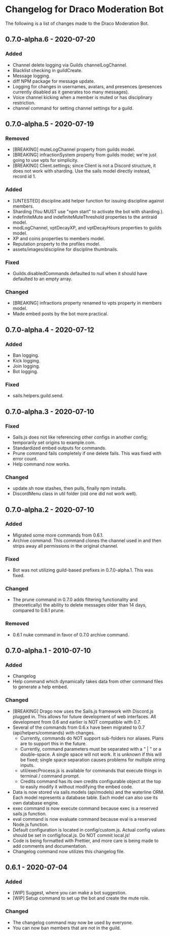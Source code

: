# Changelog for Draco Moderation Bot
 
The following is a list of changes made to the Draco Moderation Bot.

## 0.7.0-alpha.6 - 2020-07-20

### Added
* Channel delete logging via Guilds channelLogChannel.
* Blacklist checking in guildCreate.
* Message logging.
* diff NPM package for message update.
* Logging for changes in usernames, avatars, and presences (presences currently disabled as it generates too many messages).
* Voice channel kicking when a member is muted or has disciplinary restriction.
* channel command for setting channel settings for a guild.

## 0.7.0-alpha.5 - 2020-07-19

### Removed
* [BREAKING] muteLogChannel property from guilds model.
* [BREAKING] infractionSystem property from guilds model; we're just going to use vpts for simplicity.
* [BREAKING] Client.settings; since Client is not a Discord structure, it does not work with sharding. Use the sails model directly instead, record id 1.

### Added
* [UNTESTED] discipline.add helper function for issuing discipline against members.
* Sharding (You MUST use "npm start" to activate the bot with sharding.).
* indefiniteMute and indefiniteMuteThreshold properties to the antiraid model.
* modLogChannel, vptDecayXP, and vptDecayHours properties to guilds model.
* XP and coins properties to members model.
* Reputation property to the profiles model.
* assets/images/discipline for discipline thumbnails.

### Fixed
* Guilds.disabledCommands defaulted to null when it should have defaulted to an empty array.

### Changed
* [BREAKING] infractions property renamed to vpts property in members model.
* Made embed posts by the bot more practical.

## 0.7.0-alpha.4 - 2020-07-12

### Added
* Ban logging.
* Kick logging.
* Join logging.
* Bot logging.

### Fixed
* sails.helpers.guild.send.

## 0.7.0-alpha.3 - 2020-07-10

### Fixed
* Sails.js does not like referencing other configs in another config; temporarily set origins to example.com.
* Standardized embed outputs for commands.
* Prune command fails completely if one delete fails. This was fixed with error count.
* Help command now works.

### Changed
* update.sh now stashes, then pulls, finally npm installs.
* DiscordMenu class in util folder (old one did not work well).

## 0.7.0-alpha.2 - 2020-07-10

### Added
* Migrated some more commands from 0.6.1.
* Archive command: This command clones the channel used in and then strips away all permissions in the original channel.

### Fixed
* Bot was not utilizing guild-based prefixes in 0.7.0-alpha.1. This was fixed.

### Changed
* The prune command in 0.7.0 adds filtering functionality and (theoretically) the ability to delete messages older than 14 days, compared to 0.6.1 prune.

### Removed
* 0.6.1 nuke command in favor of 0.7.0 archive command.
 
## 0.7.0-alpha.1 - 2010-07-10

### Added
* Changelog
* Help command which dynamically takes data from other command files to generate a help embed.

### Changed
* [BREAKING] Drago now uses the Sails.js framework with Discord.js plugged in. This allows for future development of web interfaces. All development from 0.6 and earlier is NOT compatible with 0.7.
* Several of the commands from 0.6.x have been migrated to 0.7 (api/helpers/commands) with changes.
    - Currently, commands do NOT support sub-folders nor aliases. Plans are to support this in the future.
    - Currently, command parameters must be separated with a " | " or a double-space. A single space will not work. It is unknown if this will be fixed; single space separation causes problems for multiple string inputs.
    - util/execProcess.js is available for commands that execute things in terminal / command prompt.
    - Credits command has its own credits configurable object at the top to easily modify it without modifying the embed code.
* Data is now stored via sails.models (api/models) and the waterline ORM. Each model represents a database table. Each model can also use its own database engine.
* exec command is now execute command because exec is a reserved sails.js function.
* eval command is now evaluate command because eval is a reserved Node.js function.
* Default configuration is located in config/custom.js. Actual config values should be set in config/local.js. Do NOT commit local.js!
* Code is being formatted with Prettier, and more care is being made to add comments and documentation.
* Changelog command now utilizes this changelog file.

## 0.6.1 - 2020-07-04

### Added
* [WIP] Suggest, where you can make a bot suggestion.
* [WIP] Setup command to set up the bot and create the mute role.

### Changed
* The changelog command may now be used by everyone.
* You can now ban members that are not in the guild.